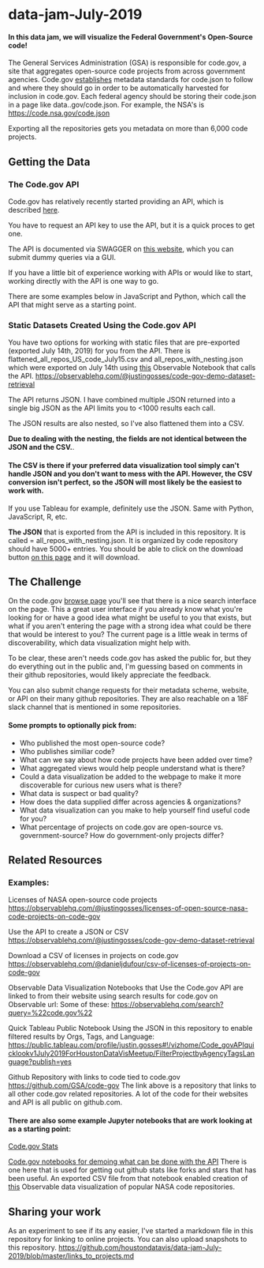 # data-jam-July-2019

#### In this data jam, we will visualize the Federal Government's Open-Source code!

The General Services Administration (GSA) is responsible for code.gov, a site that aggregates open-source code projects from across government agencies. Code.gov <a href="https://www.code.gov/about/compliance/inventory-code">establishes</a> metadata standards for code.json to follow and where they should go in order to be automatically harvested for inclusion in code.gov. Each federal agency should be storing their code.json in a page like data.<agency name>.gov/code.json. For example, the NSA's is https://code.nsa.gov/code.json 

Exporting all the repositories gets you metadata on more than 6,000 code projects.

## Getting the Data

### The Code.gov API
Code.gov has relatively recently started providing an API, which is described <a href="https://developers.code.gov/basics.html"> here</a>.

You have to request an API key to use the API, but it is a quick proces to get one.

The API is documented via SWAGGER on <a href="https://api.code.gov/docs/#/repo/get_repos">this website</a>, which you can submit dummy queries via a GUI. 

If you have a little bit of experience working with APIs or would like to start, working directly with the API is one way to go.

There are some examples below in JavaScript and Python, which call the API that might serve as a starting point.

### Static Datasets Created Using the Code.gov API
You have two options for working with static files that are pre-exported  (exported July 14th, 2019) for you from the API. There is flattened_all_repos_US_code_July15.csv and all_repos_with_nesting.json which were exported on July 14th using <a href="https://observablehq.com/@justingosses/code-gov-demo-dataset-retrieval">this</a> Observable Notebook that calls the API.
https://observablehq.com/@justingosses/code-gov-demo-dataset-retrieval

The API returns JSON. I have combined multiple JSON returned into a single big JSON as the API limits you to <1000 results each call. 

The JSON results are also nested, so I've also flattened them into a CSV. 

<b>Due to dealing with the nesting, the fields are not identical between the JSON and the CSV.</b>.

#### The CSV is there if your preferred data visualization tool simply can't handle JSON and you don't want to mess with the API. However, the CSV conversion isn't perfect, so the JSON will most likely be the easiest to work with. 

If you use Tableau for example, definitely use the JSON. Same with Python, JavaScript, R, etc.

<b>The JSON</b> that is exported from the API is included in this repository. It is called = all_repos_with_nesting.json. It is organized by code repository should have 5000+ entries. You should be able to click on the download button <a href="https://github.com/houstondatavis/data-jam-July-2019/blob/master/all_repos_with_nesting.json"> on this page</a> and it will download.

## The Challenge
On the code.gov <a href="https://www.code.gov/browse-projects?page=1&size=10&sort=data_quality">browse page</a> you'll see that there is a nice search interface on the page. This a great user interface if you already know what you're looking for or have a good idea what might be useful to you that exists, but what if you aren't entering the page with a strong idea what could be there that would be interest to you? The current page is a little weak in terms of discoverability, which data visualization might help with.

To be clear, these aren't needs code.gov has asked the public for, but they do everything out in the public and, I'm guessing based on comments in their github repositories, would likely appreciate the feedback. 

You can also submit change requests for their metadata scheme, website, or API on their many github repositories. They are also reachable on a 18F slack channel that is mentioned in some repositories. 

#### Some prompts to optionally pick from:
- Who published the most open-source code?
- Who publishes similiar code?
- What can we say about how code projects have been added over time?
- What aggregated views would help people understand what is there? 
- Could a data visualization be added to the webpage to make it more discoverable for curious new users what is there?
- What data is suspect or bad quality?
- How does the data supplied differ across agencies & organizations?
- What data visualization can you make to help yourself find useful code for you?
- What percentage of projects on code.gov are open-source vs. government-source? How do government-only projects differ?


## Related Resources

### Examples:
Licenses of NASA open-source code projects
https://observablehq.com/@justingosses/licenses-of-open-source-nasa-code-projects-on-code-gov

Use the API to create a JSON or CSV
https://observablehq.com/@justingosses/code-gov-demo-dataset-retrieval

Download a CSV of licenses in projects on code.gov
https://observablehq.com/@danieljdufour/csv-of-licenses-of-projects-on-code-gov

Observable Data Visualization Notebooks that Use the Code.gov API are linked to from their website using search results for code.gov on Observable url:
Some of these: https://observablehq.com/search?query=%22code.gov%22

Quick Tableau Public Notebook Using the JSON in this repository to enable filtered results by Orgs, Tags, and Language: https://public.tableau.com/profile/justin.gosses#!/vizhome/Code_govAPIquicklookv1July2019ForHoustonDataVisMeetup/FilterProjectbyAgencyTagsLanguage?publish=yes

Github Repository with links to code tied to code.gov
https://github.com/GSA/code-gov
The link above is a repository that links to all other code.gov related repositories. A lot of the code for their websites and API is all public on github.com.

#### There are also some example Jupyter notebooks that are work looking at as a starting point:
 
<a href="https://github.com/GSA/code-gov-stats">Code.gov Stats</a>

<a href="https://github.com/GSA/code-gov-stats-jupyter-notebook"> Code.gov notebooks for demoing what can be done with the API</a> There is one here that is used for getting out github stats like forks and stars that has been useful. An exported CSV file from that notebook enabled creation of <a href="https://observablehq.com/@justingosses/public-engagement-with-nasas-open-source-code-projects-on-g">this</a> Observable data visualization of popular NASA code repositories. 

## Sharing your work
As an experiment to see if its any easier, I've started a markdown file in this repository for linking to online projects. You can also upload snapshots to this repository. https://github.com/houstondatavis/data-jam-July-2019/blob/master/links_to_projects.md
